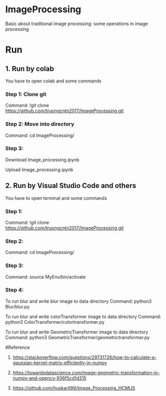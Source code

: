 # ImageProcessing
Basic about traditional image processing: some operations in image processing

# Run 
## 1. Run by colab
You have to open colab and some commands

### Step 1: Clone git
Command: 
!git clone https://github.com/truongcntn2017/ImageProcessing.git
### Step 2: Move into directory
Command: 
cd ImageProcessing/
### Step 3:
Download Image_processing.ipynb

Upload Image_processing.ipynb

## 2. Run by Visual Studio Code and others
You have to open terminal and some commands

### Step 1:
Command: 
!git clone https://github.com/truongcntn2017/ImageProcessing.git
### Step 2: 
Command: 
cd ImageProcessing/
### Step 3:
Command: source MyEnv/bin/activate

### Step 4:  
To run blur and write blur image to data directory
Command: 
python3 Blur/blur.py

To run blur and write colorTransformer image to data directory
Command: 
python3 ColorTransformer/colortransformer.py

To run blur and write GeometricTransformer image to data directory
Command: 
python3 GeometricTransformer/geometrictransformer.py



#Reference
1.   https://stackoverflow.com/questions/29731726/how-to-calculate-a-gaussian-kernel-matrix-efficiently-in-numpy

2. https://towardsdatascience.com/image-geometric-transformation-in-numpy-and-opencv-936f5cd1d315

3. https://github.com/huskarit99/Image_Processing_HCMUS
